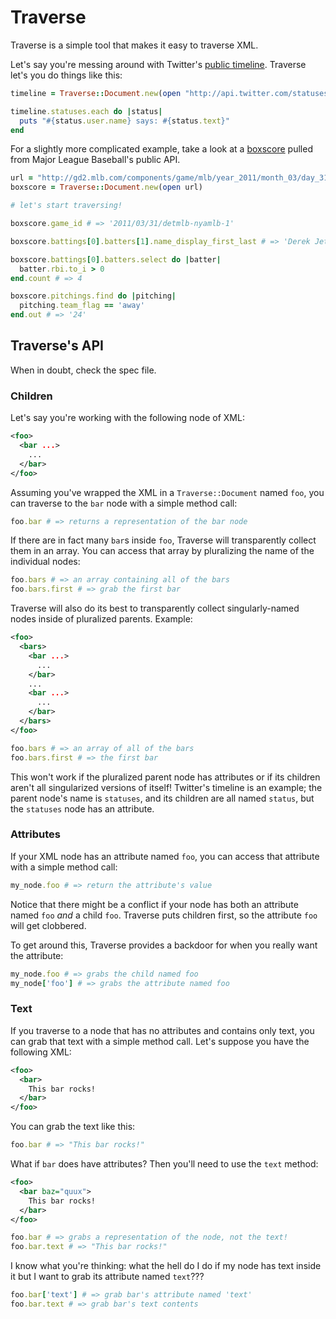 # Traverse

Traverse is a simple tool that makes it easy to traverse XML. 

Let's say you're messing around with Twitter's
[public timeline](http://api.twitter.com/statuses/public_timeline.xml).
Traverse let's you do things like this:
 
```ruby
timeline = Traverse::Document.new(open "http://api.twitter.com/statuses/public_timeline.xml")

timeline.statuses.each do |status|
  puts "#{status.user.name} says: #{status.text}"
end
```

For a slightly more complicated example, take a look at a
[boxscore](http://gd2.mlb.com/components/game/mlb/year_2011/month_03/day_31/gid_2011_03_31_detmlb_nyamlb_1/boxscore.xml)
pulled from Major League Baseball's public API.

```ruby
url = "http://gd2.mlb.com/components/game/mlb/year_2011/month_03/day_31/gid_2011_03_31_detmlb_nyamlb_1/boxscore.xml"
boxscore = Traverse::Document.new(open url)

# let's start traversing!

boxscore.game_id # => '2011/03/31/detmlb-nyamlb-1'

boxscore.battings[0].batters[1].name_display_first_last # => 'Derek Jeter'

boxscore.battings[0].batters.select do |batter|
  batter.rbi.to_i > 0
end.count # => 4

boxscore.pitchings.find do |pitching|
  pitching.team_flag == 'away'
end.out # => '24'
```

## Traverse's API

When in doubt, check the spec file.

### Children

Let's say you're working with the following node of XML:

```xml
<foo>
  <bar ...>
    ...
  </bar>
</foo>
```

Assuming you've wrapped the XML in a `Traverse::Document` named `foo`, you can
traverse to the `bar` node with a simple method call:

```ruby
foo.bar # => returns a representation of the bar node
```

If there are in fact many `bar`s inside `foo`, Traverse will transparently
collect them in an array. You can access that array by pluralizing the name of
the individual nodes:

```ruby
foo.bars # => an array containing all of the bars
foo.bars.first # => grab the first bar
```

Traverse will also do its best to transparently collect singularly-named nodes
inside of pluralized parents. Example:

```xml
<foo>
  <bars>
    <bar ...>
      ...
    </bar>
    ...
    <bar ...>
      ...
    </bar>
  </bars>
</foo>
```
```ruby
foo.bars # => an array of all of the bars
foo.bars.first # => the first bar
```

This won't work if the pluralized parent node has attributes or if its children
aren't all singularized versions of itself! Twitter's timeline is an example;
the parent node's name is `statuses`, and its children are all named
`status`, but the `statuses` node has an attribute.

### Attributes

If your XML node has an attribute named `foo`, you can access that attribute
with a simple method call:

```ruby
my_node.foo # => return the attribute's value
```

Notice that there might be a conflict if your node has both an attribute named
`foo` _and_ a child `foo`. Traverse puts children first, so the attribute `foo`
will get clobbered.

To get around this, Traverse provides a backdoor for when you really want the
attribute:

```ruby
my_node.foo # => grabs the child named foo
my_node['foo'] # => grabs the attribute named foo
```

### Text

If you traverse to a node that has no attributes and contains only text, you
can grab that text with a simple method call. Let's suppose you have the
following XML:

```xml
<foo>
  <bar>
    This bar rocks!
  </bar>
</foo>
```

You can grab the text like this:

```ruby
foo.bar # => "This bar rocks!"
```

What if `bar` does have attributes? Then you'll need to use the `text` method:

```xml
<foo>
  <bar baz="quux">
    This bar rocks!
  </bar>
</foo>
```
```ruby
foo.bar # => grabs a representation of the node, not the text!
foo.bar.text # => "This bar rocks!"
```

I know what you're thinking: what the hell do I do if my node has text inside
it but I want to grab its attribute named `text`???

```ruby
foo.bar['text'] # => grab bar's attribute named 'text'
foo.bar.text # => grab bar's text contents
```
